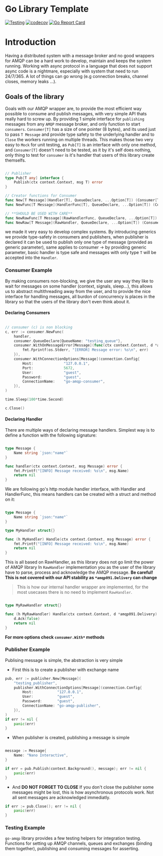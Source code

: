# Go Library Template

[![Testing](https://github.com/nano-interactive/go-amqp/actions/workflows/test.yml/badge.svg?branch=master)](https://github.com/nano-interactive/go-amqp/actions/workflows/test.yml)
[![codecov](https://codecov.io/gh/nano-interactive/go-amqp/branch/master/graph/badge.svg?token=JQTAGQ11DS)](https://codecov.io/gh/nano-interactive/go-amqp)
[![Go Report Card](https://goreportcard.com/badge/github.com/nano-interactive/go-amqp)](https://goreportcard.com/report/github.com/nano-interactive/go-amqp)

# Introduction

Having a distributed system with a message broker and no good wrappers for AMQP can be a hard work to develop, maintain and keeps the system running.
Working with async protocol in a language that does not support async code is a nightmare, especially with system that need to run 24/7/365. A lot of things can go wrong (e.g connection breaks, channel closes, memory leaks ...).

## Goals of the library

Goals with our AMQP wrapper are, to provide the most efficient way possible to consume and publish messages, with very simple API thats really hard to screw up. By providing 1 simple interface for `publishing` messages from any `AMQP` message broker, and only function to start `consumers`. `Consumer[T]` has a size of one pointer (8 bytes), and its used just to pass `T Message` and provide type safety to the underlying handler and to `Close` the workers running on multiple threads.
This makes those two very easy to `Mock` for unit testing, as `Pub[T]` is an interface with only one method, and `Consumer[T]` doesn't need to be tested, as it by it's self does nothing, only thing to test for `consumer` is it's handler that users of this library create themselfs.

```go

// Publisher
type Pub[T any] interface {
    Publish(ctx context.Context, msg T) error
}

// Creator functions for Consumer
func New[T Message](Handler[T], QueueDeclare, ...Option[T]) (Consumer[T], error)
func NewFunc[T Message](HandlerFunc[T], QueueDeclare, ...Option[T]) (Consumer[T], error)

// **SHOULD BE USED WITH CARE**
func NewRawFunc[T Message](RawHandlerFunc, QueueDeclare, ...Option[T]) (Consumer[T], error)
func NewRaw[T Message](RawHandler, QueueDeclare, ...Option[T]) (Consumer[T], error)

```

we made it very easy to develop complex systems. By introducing generics we provide type-safety in consumers and publishers, when publisher is declared it can be used to publish only one type of message (provided as generic parameter), same applies to consumer -> by providing generic parameter, basic handler is type safe and messages with only type `T` will be accepted into the `Handler`.

### Consumer Example

By making consumers non-blocking, we give the user any way they like to wait for messages on some handler (context, signals, sleep...),
this allows us to abstract multithreading away from the user, and to provide the nice interface for handling messages, all burdon of concurrency
is places in the library so that the users of the library don't even think about it.

#### Declaring Consumers

```go

// consumer (c) is non blocking
c, err := consumer.NewFunc(
    handler,
    consumer.QueueDeclare{QueueName: "testing_queue"},
    consumer.WithOnMessageError[Message](func(ctx context.Context, d *amqp091.Delivery, err error) {
        fmt.Fprintf(os.Stderr, "[ERROR] Message error: %s\n", err)
    }),
    consumer.WithConnectionOptions[Message](connection.Config{
        Host:              "127.0.0.1",
        Port:              5672,
        User:              "guest",
        Password:          "guest",
        ConnectionName:    "go-amqp-consumer",
    }),
)

time.Sleep(100*time.Second)

c.Close()

```

#### Declaring Handler

There are multiple ways of declaring message handlers. Simplest way is to define a function with the following signature:

```go

type Message {
    Name string `json:"name"`
}

func handler(ctx context.Context, msg Message) error {
	fmt.Printf("[INFO] Message received: %s\n", msg.Name)
	return nil
}
```

We are following go's http module handler interface, with Handler and HandlerFunc, this means handlers can be created with a struct and method on it:

```go

type Message {
    Name string `json:"name"`
}

type MyHandler struct{}

func (h MyHandler) Handle(ctx context.Context, msg Message) error {
	fmt.Printf("[INFO] Message received: %s\n", msg.Name)
	return nil
}

```

This is all based on RawHandler, as this library does not go limit the power of AMQP library
In `RawHandler` implementation you as the user of the library have to parse, process and acknowledge the AMQP message. **Be careful!**
**This is not covered with our API stability as `*amqp091.Delivery` can change**

> This is how our internal handler wrapper are implemented, for the most usecases there is no need to implement `RawHandler`.

```go

type MyRawHandler struct{}

func (h MyRawHandler) Handle(ctx context.Context, d *amqp091.Delivery) error {
    d.Ack(false)
    return nil
}
```

**For more options check `consumer.With*` methods**

### Publisher Example

Publising message is simple, the abstraction is very simple

- First this is to create a publisher with exchange name

```go
pub, err := publisher.New[Message](
    "testing_publisher",
    publisher.WithConnectionOptions[Message](connection.Config{
        Host:           "127.0.0.1",
        User:           "guest",
        Password:       "guest",
        ConnectionName: "go-amqp-publisher",
    }),
)
if err != nil {
    panic(err)
}

```

- When publisher is created, publishing a message is simple

```go

message := Message{
    Name: "Nano Interactive",
}

if err = pub.Publish(context.Background(), message); err != nil {
    panic(err)
}

```

- And **DO NOT FORGET TO CLOSE**
If you don't close the publisher some messages might be lost, this is how asynchronous protocols work.
Not all sent messages are acknowledged immediatly.

```go
if err := pub.Close(); err != nil {
    panic(err)
}

```


### Testing Example

`go-amqp` library provides a few testing helpers for integration testing. Functions for setting up AMQP channels, queues and exchanges (binding them together), publishing and consuming messages for asserting.